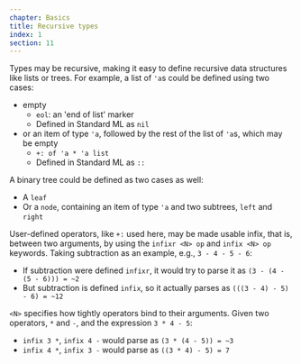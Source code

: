 ```yaml
---
chapter: Basics
title: Recursive types
index: 1
section: 11
---
```

Types may be recursive, making it easy to define recursive data structures like lists or trees. For example, a list of `'a`s could be defined using two cases:

- empty
  * `eol`: an 'end of list' marker
  * Defined in Standard ML as `nil`
- or an item of type `'a`, followed by the rest of the list of `'a`s, which may be empty
  * `+: of 'a * 'a list`
  * Defined in Standard ML as `::`

A binary tree could be defined as two cases as well:

- A `leaf`
- Or a `node`, containing an item of type `'a` and two subtrees, `left` and `right`

User-defined operators, like `+:` used here, may be made usable infix, that is, between two arguments, by using the `infixr <N> op` and `infix <N> op` keywords. Taking subtraction as an example, e.g., `3 - 4 - 5 - 6`:

* If subtraction were defined `infixr`, it would try to parse it as `(3 - (4 - (5 - 6))) = ~2`
* But subtraction is defined `infix`, so it actually parses as `(((3 - 4) - 5) - 6) = ~12`

`<N>` specifies how tightly operators bind to their arguments. Given two operators, `*` and `-`, and the expression `3 * 4 - 5`:
- `infix 3 *`, `infix 4 -` would parse as `(3 * (4 - 5)) = ~3`
- `infix 4 *`, `infix 3 -` would parse as `((3 * 4) - 5) = 7`
